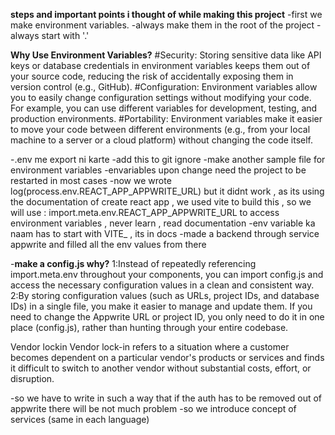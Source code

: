 **steps and important points i thought of while making this project**
-first we make environment variables.
-always make them in the root of the project
-always start with '.'

**Why Use Environment Variables?**
#Security: Storing sensitive data like API keys or database credentials in environment variables keeps them out of your source code, reducing the risk of accidentally exposing them in version control (e.g., GitHub).
#Configuration: Environment variables allow you to easily change configuration settings without modifying your code. For example, you can use different variables for development, testing, and production environments.
#Portability: Environment variables make it easier to move your code between different environments (e.g., from your local machine to a server or a cloud platform) without changing the code itself.

-.env me export ni karte 
-add this to git ignore
-make another sample file for environment variables
-envariables upon change need the project to be restarted in most cases
-now we wrote log(process.env.REACT_APP_APPWRITE_URL) but it didnt work , as its using the documentation
of create react app , we used vite to build this , so we will use : import.meta.env.REACT_APP_APPWRITE_URL
to access environment variables , never learn , read documentation
-env variable ka naam has to start with VITE_ , its in docs
-made a backend through service appwrite and filled all the env values from there

-**make a config.js why?**
1:Instead of repeatedly referencing import.meta.env throughout your components, you can import config.js and access the necessary configuration values in a clean and consistent way.
2:By storing configuration values (such as URLs, project IDs, and database IDs) in a single file, you make it easier to manage and update them. If you need to change the Appwrite URL or project ID, you only need to do it in one place (config.js), rather than hunting through your entire codebase.

Vendor lockin
Vendor lock-in refers to a situation where a customer becomes dependent on a particular vendor's products or services and finds it difficult to switch to another vendor without substantial costs, effort, or disruption.

-so we have to write in such a way that if the auth has to be removed out of appwrite 
there will be not much problem
-so we introduce concept of services (same in each language)

